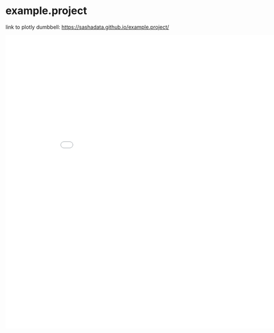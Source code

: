 # example.project

link to plotly dumbbell: https://sashadata.github.io/example.project/

<iframe width="900" height="800" frameborder="0" scrolling="no" src="//plotly.com/~apugachev/5.embed"></iframe>


